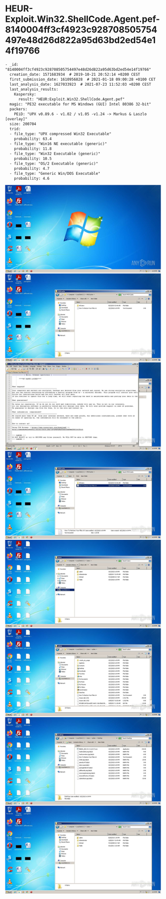 # HEUR-Exploit.Win32.ShellCode.Agent.pef-8140004ff3cf4923c928708505754497e48d26d822a95d63bd2ed54e14f19766

```
- _id: "8140004ff3cf4923c928708505754497e48d26d822a95d63bd2ed54e14f19766"
  creation_date: 1571683934  # 2019-10-21 20:52:14 +0200 CEST
  first_submission_date: 1610956828  # 2021-01-18 09:00:28 +0100 CET
  last_analysis_date: 1627033923  # 2021-07-23 11:52:03 +0200 CEST
  last_analysis_results: 
    Kaspersky: 
      result: "HEUR:Exploit.Win32.ShellCode.Agent.pef"
  magic: "PE32 executable for MS Windows (GUI) Intel 80386 32-bit"
  packers: 
    PEiD: "UPX v0.89.6 - v1.02 / v1.05 -v1.24 -> Markus & Laszlo [overlay]"
  size: 200704
  trid: 
  - file_type: "UPX compressed Win32 Executable"
    probability: 63.4
  - file_type: "Win16 NE executable (generic)"
    probability: 11.8
  - file_type: "Win32 Executable (generic)"
    probability: 10.5
  - file_type: "OS/2 Executable (generic)"
    probability: 4.7
  - file_type: "Generic Win/DOS Executable"
    probability: 4.6
```

![170bcf00-1d49-45b3-9df2-46112e3ca491-1.jpeg](170bcf00-1d49-45b3-9df2-46112e3ca491-1.jpeg)
![170bcf00-1d49-45b3-9df2-46112e3ca491-4.jpeg](170bcf00-1d49-45b3-9df2-46112e3ca491-4.jpeg)
![170bcf00-1d49-45b3-9df2-46112e3ca491-7.jpeg](170bcf00-1d49-45b3-9df2-46112e3ca491-7.jpeg)
![170bcf00-1d49-45b3-9df2-46112e3ca491-8.jpeg](170bcf00-1d49-45b3-9df2-46112e3ca491-8.jpeg)
![170bcf00-1d49-45b3-9df2-46112e3ca491-10.jpeg](170bcf00-1d49-45b3-9df2-46112e3ca491-10.jpeg)
![170bcf00-1d49-45b3-9df2-46112e3ca491-11.jpeg](170bcf00-1d49-45b3-9df2-46112e3ca491-11.jpeg)
![170bcf00-1d49-45b3-9df2-46112e3ca491-12.jpeg](170bcf00-1d49-45b3-9df2-46112e3ca491-12.jpeg)
![170bcf00-1d49-45b3-9df2-46112e3ca491-9.jpeg](170bcf00-1d49-45b3-9df2-46112e3ca491-9.jpeg)

